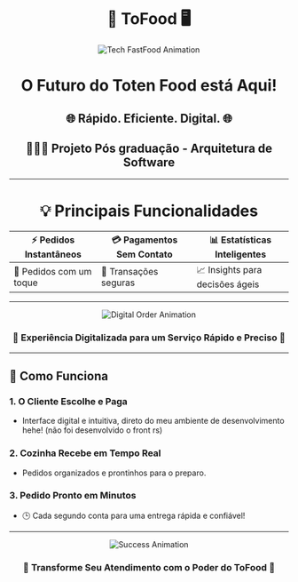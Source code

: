 
<div align="center">
<h1>🍔 ToFood 🖥️</h1>  

  ![Tech FastFood Animation](https://media.giphy.com/media/l0HUpt2s9Pclgt9Vm/giphy.gif)
  
  <h1>O Futuro do Toten Food está Aqui!</h1>
  <h2>🌐 Rápido. Eficiente. Digital. 🌐</h2>
  <h2>🧑🏼‍🎓 Projeto Pós graduação - Arquitetura de Software </h2>

  
</div>

---

<div align="center">

# 💡 **Principais Funcionalidades**

| ⚡ **Pedidos Instantâneos** | 💳 **Pagamentos Sem Contato** | 📊 **Estatísticas Inteligentes** |
|----------------------------|------------------------------|----------------------------------|
| 💨 Pedidos com um toque    | 🔐 Transações seguras        | 📈 Insights para decisões ágeis  |

</div>

---

<div align="center">
  
  ![Digital Order Animation](https://media.giphy.com/media/xT0xeuOy2Fcl9vDGiA/giphy.gif)
  
  <h3>👾 Experiência Digitalizada para um Serviço Rápido e Preciso 👾</h3>
  
</div>

---

## 🔧 **Como Funciona**

### 1. **O Cliente Escolhe e Paga**
   - Interface digital e intuitiva, direto do meu ambiente de desenvolvimento hehe! (não foi desenvolvido o front rs)

### 2. **Cozinha Recebe em Tempo Real**
   - Pedidos organizados e prontinhos para o preparo.

### 3. **Pedido Pronto em Minutos**
   - 🕒 Cada segundo conta para uma entrega rápida e confiável!

---

<div align="center">
  
  ![Success Animation](https://media.giphy.com/media/3ohzdIuqJoo8QdKlnW/giphy.gif)
  
  <h3>📲 Transforme Seu Atendimento com o Poder do ToFood 📲</h3>
  
</div>


